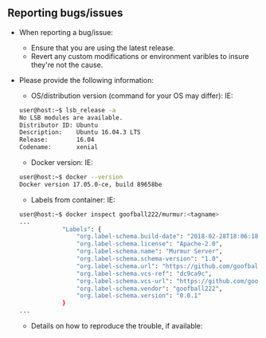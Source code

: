 ## Reporting bugs/issues

* When reporting a bug/issue:
    * Ensure that you are using the latest release.
    * Revert any custom modifications or environment varibles to insure they're not the cause.

* Please provide the following information:
    * OS/distribution version (command for your OS may differ):
    IE:
    ```bash
    user@host:~$ lsb_release -a
    No LSB modules are available.
    Distributor ID: Ubuntu
    Description:    Ubuntu 16.04.3 LTS
    Release:        16.04
    Codename:       xenial
    ```

    * Docker version:
    IE:
    ```bash
    user@host:~$ docker --version
    Docker version 17.05.0-ce, build 89658be
    ```

    * Labels from container:
    IE:
    ```bash
    user@host:~$ docker inspect goofball222/murmur:<tagname>
    ...
                "Labels": {
                    "org.label-schema.build-date": "2018-02-28T18:06:18Z",
                    "org.label-schema.license": "Apache-2.0",
                    "org.label-schema.name": "Murmur Server",
                    "org.label-schema.schema-version": "1.0",
                    "org.label-schema.url": "https://github.com/goofball222/murmur",
                    "org.label-schema.vcs-ref": "dc9ca9c",
                    "org.label-schema.vcs-url": "https://github.com/goofball222/murmur.git",
                    "org.label-schema.vendor": "goofball222",
                    "org.label-schema.version": "0.0.1"
                }
    ...
    ```

    * Details on how to reproduce the trouble, if available:
